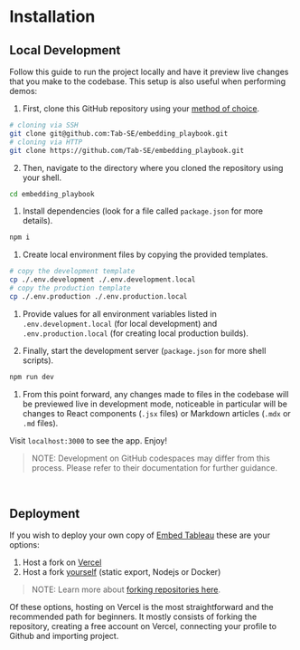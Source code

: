 # Installation

## Local Development

Follow this guide to run the project locally and have it preview live changes that you make to the codebase. This setup is also useful when performing demos:

1. First, clone this GitHub repository using your [method of choice](https://docs.github.com/en/repositories/creating-and-managing-repositories/cloning-a-repository).
```sh
# cloning via SSH
git clone git@github.com:Tab-SE/embedding_playbook.git
# cloning via HTTP
git clone https://github.com/Tab-SE/embedding_playbook.git
```

2. Then, navigate to the directory where you cloned the repository using your shell.
```sh
cd embedding_playbook
```

1. Install dependencies (look for a file called `package.json` for more details).
```sh
npm i
```

1. Create local environment files by copying the provided templates.
```sh
# copy the development template
cp ./.env.development ./.env.development.local
# copy the production template
cp ./.env.production ./.env.production.local
```

1. Provide values for all environment variables listed in `.env.development.local` (for local development) and `.env.production.local` (for creating local production builds).

2. Finally, start the development server (`package.json` for more shell scripts).
```sh
npm run dev
```

1. From this point forward, any changes made to files in the codebase will be previewed live in development mode, noticeable in particular will be changes to React components (`.jsx` files) or Markdown articles (`.mdx` or `.md` files). 

Visit `localhost:3000` to see the app. Enjoy!

>NOTE: Development on GitHub codespaces may differ from this process. Please refer to their documentation for further guidance.

</br>

## Deployment

If you wish to deploy your own copy of [Embed Tableau](https://embedding-playbook.vercel.app/) these are your options:

1. Host a fork on [Vercel](https://vercel.com/home)
2. Host a fork [yourself](https://nextjs.org/docs/pages/building-your-application/deploying) (static export, Nodejs or Docker)

> NOTE: Learn more about [forking repositories here](https://docs.github.com/en/pull-requests/collaborating-with-pull-requests/working-with-forks/fork-a-repo).

Of these options, hosting on Vercel is the most straightforward and the recommended path for beginners. It mostly consists of forking the repository, creating a free account on Vercel, connecting your profile to Github and importing project.